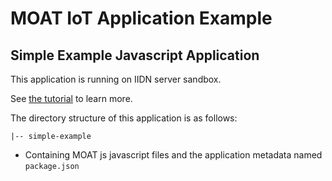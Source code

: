 MOAT IoT Application Example
========
Simple Example Javascript Application
--------

This application is running on IIDN server sandbox.

See [the tutorial](http://dev.yourinventit.com/guides/get-started) to learn more.

The directory structure of this application is as follows:

    |-- simple-example

- Containing MOAT js javascript files and the application metadata named `` package.json ``